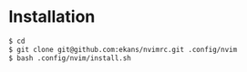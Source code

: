 # Installation
```bash
$ cd
$ git clone git@github.com:ekans/nvimrc.git .config/nvim
$ bash .config/nvim/install.sh
```

